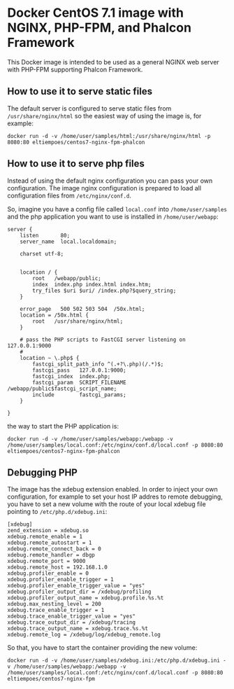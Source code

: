 # Docker CentOS 7.1 image with NGINX, PHP-FPM, and Phalcon Framework

This Docker image is intended to be used as a general NGINX web server with PHP-FPM supporting Phalcon Framework.

## How to use it to serve static files

The default server is configured to serve static files from `/usr/share/nginx/html` so the easiest way of using the image is, for example:

`docker run -d -v /home/user/samples/html:/usr/share/nginx/html -p 8080:80 eltiempoes/centos7-nginx-fpm-phalcon`

## How to use it to serve php files

Instead of using the default nginx configuration you can pass your own configuration. The image nginx configuration is prepared to load all configuration files from `/etc/nginx/conf.d`.

So, imagine you have a config file called `local.conf` into `/home/user/samples` and the php application you want to use is installed in `/home/user/webapp`:

```
server {
    listen       80;
    server_name  local.localdomain;

    charset utf-8;


    location / {
        root   /webapp/public;
        index  index.php index.html index.htm;
        try_files $uri $uri/ /index.php?$query_string;
    }

    error_page   500 502 503 504  /50x.html;
    location = /50x.html {
        root   /usr/share/nginx/html;
    }

    # pass the PHP scripts to FastCGI server listening on 127.0.0.1:9000
    #
    location ~ \.php$ {
        fastcgi_split_path_info ^(.+?\.php)(/.*)$;
        fastcgi_pass   127.0.0.1:9000;
        fastcgi_index  index.php;
        fastcgi_param  SCRIPT_FILENAME  /webapp/public$fastcgi_script_name;
        include        fastcgi_params;
    }

}
```
the way to start the PHP application is:

```
docker run -d -v /home/user/samples/webapp:/webapp -v /home/user/samples/local.conf:/etc/nginx/conf.d/local.conf -p 8080:80 eltiempoes/centos7-nginx-fpm-phalcon
```
## Debugging PHP
The image has the xdebug extension enabled. In order to inject your own configuration, for example to set your host IP addres to remote debugging, you have to set a new volume with the route of your local xdebug file pointing to `/etc/php.d/xdebug.ini`:

```
[xdebug]
zend_extension = xdebug.so
xdebug.remote_enable = 1
xdebug.remote_autostart = 1
xdebug.remote_connect_back = 0
xdebug.remote_handler = dbgp
xdebug.remote_port = 9000
xdebug.remote_host = 192.168.1.0
xdebug.profiler_enable = 0
xdebug.profiler_enable_trigger = 1
xdebug.profiler_enable_trigger_value = "yes"
xdebug.profiler_output_dir = /xdebug/profiling
xdebug.profiler_output_name = xdebug.profile.%s.%t
xdebug.max_nesting_level = 200
xdebug.trace_enable_trigger = 1
xdebug.trace_enable_trigger_value = "yes"
xdebug.trace_output_dir = /xdebug/tracing
xdebug.trace_output_name = xdebug.trace.%s.%t
xdebug.remote_log = /xdebug/log/xdebug_remote.log
```
So that, you have to start the container providing the new volume:

```
docker run -d -v /home/user/samples/xdebug.ini:/etc/php.d/xdebug.ini -v /home/user/samples/webapp:/webapp -v /home/user/samples/local.conf:/etc/nginx/conf.d/local.conf -p 8080:80 eltiempoes/centos7-nginx-fpm
```
